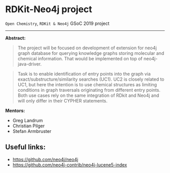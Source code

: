 # RDKit-Neo4j project
 `Open Chemistry`, `RDKit & Neo4j` GSoC 2019 project  

***
__Abstract:__
> The project will be focused on development of extension for neo4j graph database for querying knowledge graphs storing molecular and chemical information. That would be implemented on top of neo4j-java-driver.

> Task is to enable identification of entry points into the graph via exact/substructure/similarity searches (UC1). UC2 is closely related to UC1, but here the intention is to use chemical structures as limiting conditions in graph traversals originating from different entry points. Both use cases rely on the same integration of RDkit and Neo4j and will only differ in their CYPHER statements.

__Mentors:__
* Greg Landrum  
* Christian Pilger  
* Stefan Armbruster  


## Useful links:
- https://github.com/neo4j/neo4j  
- https://github.com/neo4j-contrib/neo4j-lucene5-index  

